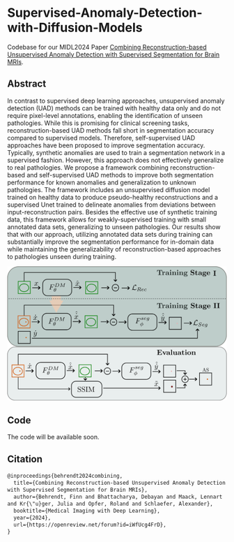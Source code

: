 # Supervised-Anomaly-Detection-with-Diffusion-Models

Codebase for our MIDL2024 Paper [Combining Reconstruction-based Unsupervised Anomaly Detection with Supervised Segmentation for Brain MRIs](https://openreview.net/forum?id=iWfUcg4FrD&noteId=iWfUcg4FrD).

## Abstract
In contrast to supervised deep learning approaches, unsupervised anomaly detection (UAD) methods can be trained with healthy data only and do not require pixel-level annotations, enabling the identification of unseen pathologies. While this is promising for clinical screening tasks, reconstruction-based UAD methods fall short in segmentation accuracy compared to supervised models. Therefore, self-supervised UAD approaches have been proposed to improve segmentation accuracy. Typically, synthetic anomalies are used to train a segmentation network in a supervised fashion. However, this approach does not effectively generalize to real pathologies.
We propose a framework combining reconstruction-based and self-supervised UAD methods to improve both segmentation performance for known anomalies and generalization to unknown pathologies. The framework includes an unsupervised diffusion model trained on healthy data to produce pseudo-healthy reconstructions and a supervised Unet trained to delineate anomalies from deviations between input-reconstruction pairs. 
Besides the effective use of synthetic training data, this framework allows for weakly-supervised training with small annotated data sets, generalizing to unseen pathologies. Our results show that with our approach, utilizing annotated data sets during training can substantially improve the segmentation performance for in-domain data while maintaining the generalizability of reconstruction-based approaches to pathologies unseen during training.


![Graphical abstract](MIDL24_ga.png)

## Code

The code will be available soon.
## Citation
    @inproceedings{behrendt2024combining,
      title={Combining Reconstruction-based Unsupervised Anomaly Detection with Supervised Segmentation for Brain MRIs},
      author={Behrendt, Finn and Bhattacharya, Debayan and Maack, Lennart and Kr{\"u}ger, Julia and Opfer, Roland and Schlaefer, Alexander},
      booktitle={Medical Imaging with Deep Learning},
      year={2024},
      url={https://openreview.net/forum?id=iWfUcg4FrD},
    }


